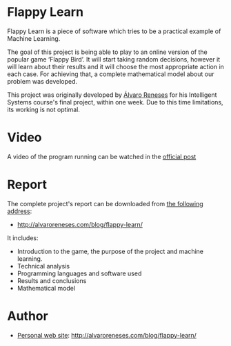 # Flappy Learn
Flappy Learn is a piece of software which tries to be a practical example of Machine Learning.

The goal of this project is being able to play to an online version of the popular game ‘Flappy Bird’. It will start taking random decisions, however it will learn about their results and it will choose the most appropriate action in each case. For achieving that, a complete mathematical model about our problem was developed.

This project was originally developed by [Álvaro Reneses](http://alvaroreneses.com/) for his Intelligent Systems course's final project, within one week. Due to this time limitations, its working is not optimal.

# Video
A video of the program running can be watched in the [official post](http://alvaroreneses.com/blog/flappy-learn/)

# Report
The complete project's report can be downloaded from [the following address](http://alvaroreneses.com/blog/flappy-learn/): 
- http://alvaroreneses.com/blog/flappy-learn/

It includes:
- Introduction to the game, the purpose of the project and machine learning.
- Technical analysis
- Programming languages and software used
- Results and conclusions
- Mathematical model

# Author
- [Personal web site](http://alvaroreneses.com/): http://alvaroreneses.com/blog/flappy-learn/